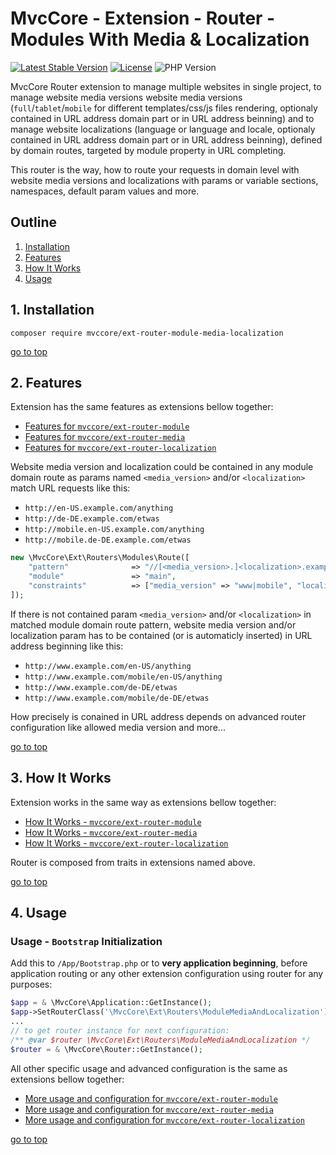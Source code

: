 # MvcCore - Extension - Router - Modules With Media & Localization

[![Latest Stable Version](https://img.shields.io/badge/Stable-v5.0.0-brightgreen.svg?style=plastic)](https://github.com/mvccore/ext-router-module-media-localization/releases)
[![License](https://img.shields.io/badge/License-BSD%203-brightgreen.svg?style=plastic)](https://mvccore.github.io/docs/mvccore/5.0.0/LICENCE.md)
![PHP Version](https://img.shields.io/badge/PHP->=5.4-brightgreen.svg?style=plastic)

MvcCore Router extension to manage multiple websites in single project, to manage website media versions website media versions (`full`/`tablet`/`mobile` for different templates/css/js files rendering, optionaly contained in URL address domain part or in URL address beinning) and to manage website localizations (language or language and locale, optionaly contained in URL address domain part or in URL address beinning), defined by domain routes, targeted by module property in URL completing.  

This router is the way, how to route your requests in domain level with website media versions and localizations with params or variable sections, namespaces, default param values and more.

## Outline  
1. [Installation](#user-content-1-installation)  
2. [Features](#user-content-2-features)  
3. [How It Works](#user-content-3-how-it-works)  
4. [Usage](#user-content-4-usage) 

## 1. Installation
```shell
composer require mvccore/ext-router-module-media-localization
```

[go to top](#user-content-outline)

## 2. Features
Extension has the same features as extensions bellow together:
- [Features for `mvccore/ext-router-module`](https://github.com/mvccore/ext-router-module#user-content-2-features)  
- [Features for `mvccore/ext-router-media`](https://github.com/mvccore/ext-router-media#user-content-2-features)  
- [Features for `mvccore/ext-router-localization`](https://github.com/mvccore/ext-router-localization#user-content-2-features)  

Website media version and localization could be contained in any module domain route as params named `<media_version>` and/or `<localization>` match URL requests like this:
- `http://en-US.example.com/anything`
- `http://de-DE.example.com/etwas`
- `http://mobile.en-US.example.com/anything`
- `http://mobile.de-DE.example.com/etwas`
```php
new \MvcCore\Ext\Routers\Modules\Route([
    "pattern"              => "//[<media_version>.]<localization>.example.com",
    "module"               => "main",
    "constraints"          => ["media_version" => "www|mobile", "localization" => "-a-zA-Z0-9"],
]);
```
If there is not contained param `<media_version>` and/or `<localization>` in matched module domain route pattern, website media version and/or localization param has to be contained (or is automaticly inserted) in URL address beginning like this:
- `http://www.example.com/en-US/anything`
- `http://www.example.com/mobile/en-US/anything`
- `http://www.example.com/de-DE/etwas`
- `http://www.example.com/mobile/de-DE/etwas`

How precisely is conained in URL address depends on advanced router configuration like allowed media version and more...

[go to top](#user-content-outline)

## 3. How It Works

Extension works in the same way as extensions bellow together:
- [How It Works - `mvccore/ext-router-module`](https://github.com/mvccore/ext-router-module#user-content-3-how-it-works)  
- [How It Works - `mvccore/ext-router-media`](https://github.com/mvccore/ext-router-media#user-content-3-how-it-works)  
- [How It Works - `mvccore/ext-router-localization`](https://github.com/mvccore/ext-router-localization#user-content-3-how-it-works)  

Router is composed from traits in extensions named above.

[go to top](#user-content-outline)

## 4. Usage

### Usage - `Bootstrap` Initialization

Add this to `/App/Bootstrap.php` or to **very application beginning**, 
before application routing or any other extension configuration
using router for any purposes:

```php
$app = & \MvcCore\Application::GetInstance();
$app->SetRouterClass('\MvcCore\Ext\Routers\ModuleMediaAndLocalization');
...
// to get router instance for next configuration:
/** @var $router \MvcCore\Ext\Routers\ModuleMediaAndLocalization */
$router = & \MvcCore\Router::GetInstance();
```

All other specific usage and advanced configuration is the same as extensions bellow together:
- [More usage and configuration for `mvccore/ext-router-module`](https://github.com/mvccore/ext-router-module#user-content-42-usage---targeting-custom-application-part)
- [More usage and configuration for `mvccore/ext-router-media`](https://github.com/mvccore/ext-router-media#user-content-42-usage---media-url-prefixes-and-allowed-media-versions)
- [More usage and configuration for `mvccore/ext-router-localization`](https://github.com/mvccore/ext-router-localization#user-content-3-how-it-works)  

[go to top](#user-content-outline)
